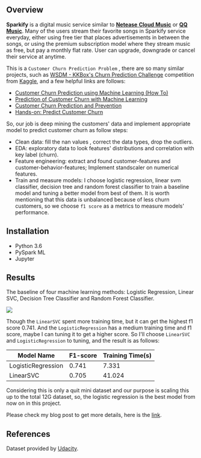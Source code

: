 ## Overview
**Sparkify** is a digital music service similar to [**Netease** **Cloud** **Music**]( https://music.163.com/ ) or [**QQ Music**](https://y.qq.com). Many of the users stream their favorite songs in Sparkify service everyday, either using free tier that places advertisements in between the songs, or using the premium subscription model where they stream music as free, but pay a monthly flat rate. User can upgrade, downgrade or cancel their service at anytime.  

This is a `Customer Churn Prediction Problem` , there are so many similar projects, such as [WSDM - KKBox's Churn Prediction Challenge](https://www.kaggle.com/c/kkbox-churn-prediction-challenge) competition from [Kaggle](https://www.kaggle.com), and a few helpful links are follows:

- [Customer Churn Prediction using Machine Learning (How To)](https://addepto.com/machine-learning-predict-reduce-customer-churn/)
- [Prediction of Customer Churn with Machine Learning](https://www.datasciencecentral.com/profiles/blogs/prediction-of-customer-churn-with-machine-learning)
- [Customer Churn Prediction and Prevention](https://www.optimove.com/resources/learning-center/customer-churn-prediction-and-prevention)
- [Hands-on: Predict Customer Churn](https://towardsdatascience.com/hands-on-predict-customer-churn-5c2a42806266)

So, our job is deep mining the customers' data and implement appropriate model to predict customer churn as follow steps:

- Clean data: fill the nan values , correct the data types, drop the outliers.
- EDA: exploratory data to look features' distributions and correlation with key label (churn).
- Feature engineering: extract and found customer-features and customer-behavior-features; Implement standscaler on numerical features.
- Train and measure models:  I choose logistic regression, linear svm classifier, decision tree and random forest classifier to train a baseline model and tuning a better model from best of them. It is worth mentioning that this data is unbalanced because of less churn customers, so we choose `f1 score`  as a metrics to measure models' performance.

## Installation

- Python 3.6
- PySpark ML
- Jupyter

## Results

The baseline of four machine learning methods: Logistic Regression, Linear SVC, Decision Tree Classifier and Random Forest Classifier. 

<img src="https://i.ibb.co/GHdd0h6/Bildschirmfoto-2021-09-04-um-11-37-30.png">

Though the `LinearSVC` spent more training time, but it can get the highest f1 score 0.741. And the `LogisticRegression` has a medium training time and f1 score, maybe I can tuning it to get a higher 
score. So I'll choose `LinearSVC` and `LogisticRegression` to tuning, and the result is as follows:

| Model Name         | F1-score | Training Time(s) |
| ------------------ | -------- | ---------------- |
| LogisticRegression | 0.741    | 7.331            |
| LinearSVC          | 0.705    | 41.024           |

Considering this is only a quit mini dataset and our purpose is scaling this up to the total 12G  dataset, so, the logistic regression is the best model from now on in this project.

Please check my blog post to get more details, here is the [link](https://medium.com/@david.gorzon/churn-game-predicting-the-churners-c3dd167e4eae).

## References

Dataset provided by [Udacity](https://cn.udacity.com/).
